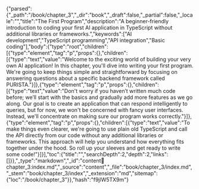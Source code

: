 {"parsed":{"_path":"/book/chapter_3","_dir":"book","_draft":false,"_partial":false,"_locale":"","title":"The First Program","description":"A beginner-friendly introduction to coding your first AI application in TypeScript without additional libraries or frameworks.","keywords":["AI development","TypeScript programming","API integration","Basic coding"],"body":{"type":"root","children":[{"type":"element","tag":"p","props":{},"children":[{"type":"text","value":"Welcome to the exciting world of building your very own AI application! In this chapter, you'll dive into writing your first program. We're going to keep things simple and straightforward by focusing on answering questions about a specific backend framework called PURISTA."}]},{"type":"element","tag":"p","props":{},"children":[{"type":"text","value":"Don't worry if you haven’t written much code before; we’ll start with the basics and gradually add more features as we go along. Our goal is to create an application that can respond intelligently to queries, but for now, we won't be concerned with fancy user interfaces. Instead, we'll concentrate on making sure our program works correctly."}]},{"type":"element","tag":"p","props":{},"children":[{"type":"text","value":"To make things even clearer, we're going to use plain old TypeScript and call the API directly from our code without any additional libraries or frameworks. This approach will help you understand how everything fits together under the hood. So roll up your sleeves and get ready to write some code!"}]}],"toc":{"title":"","searchDepth":2,"depth":2,"links":[]}},"_type":"markdown","_id":"content:book:chapter_3:index.md","_source":"content","_file":"book/chapter_3/index.md","_stem":"book/chapter_3/index","_extension":"md","sitemap":{"loc":"/book/chapter_3"}},"hash":"f9jlW5TX9m"}
